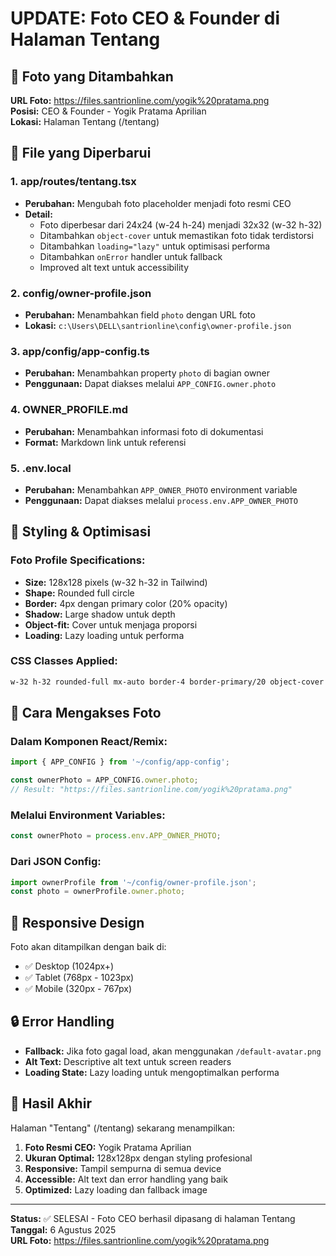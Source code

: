 # UPDATE: Foto CEO & Founder di Halaman Tentang

## 📸 Foto yang Ditambahkan

**URL Foto:** https://files.santrionline.com/yogik%20pratama.png  
**Posisi:** CEO & Founder - Yogik Pratama Aprilian  
**Lokasi:** Halaman Tentang (/tentang)

## 🔧 File yang Diperbarui

### 1. **app/routes/tentang.tsx**
- **Perubahan:** Mengubah foto placeholder menjadi foto resmi CEO
- **Detail:** 
  - Foto diperbesar dari 24x24 (w-24 h-24) menjadi 32x32 (w-32 h-32)
  - Ditambahkan `object-cover` untuk memastikan foto tidak terdistorsi
  - Ditambahkan `loading="lazy"` untuk optimisasi performa
  - Ditambahkan `onError` handler untuk fallback
  - Improved alt text untuk accessibility

### 2. **config/owner-profile.json**
- **Perubahan:** Menambahkan field `photo` dengan URL foto
- **Lokasi:** `c:\Users\DELL\santrionline\config\owner-profile.json`

### 3. **app/config/app-config.ts**
- **Perubahan:** Menambahkan property `photo` di bagian owner
- **Penggunaan:** Dapat diakses melalui `APP_CONFIG.owner.photo`

### 4. **OWNER_PROFILE.md**
- **Perubahan:** Menambahkan informasi foto di dokumentasi
- **Format:** Markdown link untuk referensi

### 5. **.env.local**
- **Perubahan:** Menambahkan `APP_OWNER_PHOTO` environment variable
- **Penggunaan:** Dapat diakses melalui `process.env.APP_OWNER_PHOTO`

## 🎨 Styling & Optimisasi

### Foto Profile Specifications:
- **Size:** 128x128 pixels (w-32 h-32 in Tailwind)
- **Shape:** Rounded full circle
- **Border:** 4px dengan primary color (20% opacity)
- **Shadow:** Large shadow untuk depth
- **Object-fit:** Cover untuk menjaga proporsi
- **Loading:** Lazy loading untuk performa

### CSS Classes Applied:
```css
w-32 h-32 rounded-full mx-auto border-4 border-primary/20 object-cover shadow-lg
```

## 🚀 Cara Mengakses Foto

### Dalam Komponen React/Remix:
```typescript
import { APP_CONFIG } from '~/config/app-config';

const ownerPhoto = APP_CONFIG.owner.photo;
// Result: "https://files.santrionline.com/yogik%20pratama.png"
```

### Melalui Environment Variables:
```javascript
const ownerPhoto = process.env.APP_OWNER_PHOTO;
```

### Dari JSON Config:
```javascript
import ownerProfile from '~/config/owner-profile.json';
const photo = ownerProfile.owner.photo;
```

## 📱 Responsive Design

Foto akan ditampilkan dengan baik di:
- ✅ Desktop (1024px+)
- ✅ Tablet (768px - 1023px)
- ✅ Mobile (320px - 767px)

## 🔒 Error Handling

- **Fallback:** Jika foto gagal load, akan menggunakan `/default-avatar.png`
- **Alt Text:** Descriptive alt text untuk screen readers
- **Loading State:** Lazy loading untuk mengoptimalkan performa

## 🎯 Hasil Akhir

Halaman "Tentang" (/tentang) sekarang menampilkan:
1. **Foto Resmi CEO:** Yogik Pratama Aprilian
2. **Ukuran Optimal:** 128x128px dengan styling profesional
3. **Responsive:** Tampil sempurna di semua device
4. **Accessible:** Alt text dan error handling yang baik
5. **Optimized:** Lazy loading dan fallback image

---

**Status:** ✅ SELESAI - Foto CEO berhasil dipasang di halaman Tentang  
**Tanggal:** 6 Agustus 2025  
**URL Foto:** https://files.santrionline.com/yogik%20pratama.png
